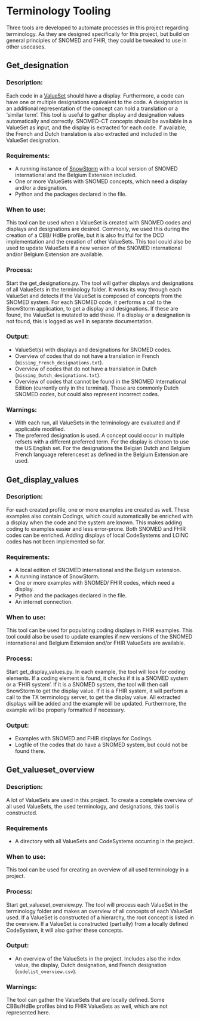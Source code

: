 # Terminology Tooling

Three tools are developed to automate processes in this project regarding terminology. As they are designed specifically for this project, but build on general principles of SNOMED and FHIR, they could be tweaked to use in other usecases.


## Get_designation

### Description: 
Each code in a [ValueSet](http://hl7.org/fhir/R4/valueset.html) should have a display. Furthermore, a code can have one or multiple designations equivalent to the code. A designation is an additional representation of the concept can hold a translation or a ‘similar term’. This tool is useful to gather display and designation values automatically and correctly. SNOMED-CT concepts should be available in a ValueSet as input, and the display is extracted for each code. If available, the French and Dutch translation is also extracted and included in the ValueSet designation. 

### Requirements: 
-	A running instance of [SnowStorm](https://github.com/IHTSDO/snowstorm) with a local version of SNOMED international and the Belgium Extension included.
-	One or more ValueSets with SNOMED concepts, which need a display and/or a designation.
-	Python and the packages declared in the file.

### When to use:
This tool can be used when a ValueSet is created with SNOMED codes and displays and designations are desired. Commonly, we used this during the creation of a CBB/ HdBe profile, but it is also fruitful for the DCD implementation and the creation of other ValueSets. This tool could also be used to update ValueSets if a new version of the SNOMED international and/or Belgium Extension are available.

### Process:
Start the get_designations.py. The tool will gather displays and designations of all ValueSets in the terminology folder. It works its way through each ValueSet and detects if the ValueSet is composed of concepts from the SNOMED system. For each SNOMED code, it performs a call to the SnowStorm application, to get a display and designations. If these are found, the ValueSet is mutated to add these. If a display or a designation is not found, this is logged as well in separate documentation.

### Output:
-	ValueSet(s) with displays and designations for SNOMED codes.
-	Overview of codes that do not have a translation in French (`missing_French_designations.txt`).
-	Overview of codes that do not have a translation in Dutch (`missing_Dutch_designations.txt`).
-	Overview of codes that cannot be found in the SNOMED International Edition (currently only in the terminal). These are commonly Dutch SNOMED codes, but could also represent incorrect codes. 

### Warnings:
-	With each run, all ValueSets in the terminology are evaluated and if applicable modified. 
-	The preferred designation is used. A concept could occur in multiple refsets with a different preferred term. For the display is chosen to use the US English set. For the designations the Belgian Dutch and Belgium French language referenceset as defined in the Belgium Extension are used. 


## Get_display_values

### Description:
For each created profile, one or more examples are created as well. These examples also contain Codings, which could automatically be enriched with a display when the code and the system are known. This makes adding coding to examples easier and less error-prone. Both SNOMED and FHIR codes can be enriched. Adding displays of local CodeSystems and LOINC codes has not been implemented so far.

### Requirements: 
-	A local edition of SNOMED international and the Belgium extension.
-	A running instance of SnowStorm.
-	One or more examples with SNOMED/ FHIR codes, which need a display.
-	Python and the packages declared in the file.
-	An internet connection.

### When to use:
This tool can be used for populating coding displays in FHIR examples. This tool could also be used to update examples if new versions of the SNOMED international and Belgium Extension and/or FHIR ValueSets are available.

### Process: 
Start get_display_values.py. In each example, the tool will look for coding elements. If a coding element is found, it checks if it is a SNOMED system or a ‘FHIR system’. If it is a SNOMED system, the tool will then call SnowStorm to get the display value. If it is a FHIR system, it will perform a call to the TX terminology server, to get the display value. All extracted displays will be added and the example will be updated. Furthermore, the example will be properly formatted if necessary. 

### Output:
-	Examples with SNOMED and FHIR displays for Codings.
-	Logfile of the codes that do have a SNOMED system, but could not be found there.

## Get_valueset_overview

### Description:

A lot of ValueSets are used in this project. To create a complete overview of all used ValueSets, the used terminology, and designations, this tool is constructed.

### Requirements
-	A directory with all ValueSets and CodeSystems occurring in the project.

### When to use:
This tool can be used for creating an overview of all used terminology in a project.

### Process:
Start get_valueset_overview.py. The tool will process each ValueSet in the terminology folder and makes an overview of all concepts of each ValueSet used. If a ValueSet is constructed of a hierarchy, the root concept is listed in the overview. If a ValueSet is constructed (partially) from a locally defined CodeSystem, it will also gather these concepts. 

### Output:
-	An overview of the ValueSets in the project. Includes also the index value, the display, Dutch designation, and French designation (`codelist_overview.csv`).

### Warnings: 
The tool can gather the ValueSets that are locally defined. Some CBBs/HdBe profiles bind to FHIR ValueSets as well, which are not represented here.
